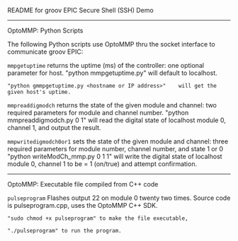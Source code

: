 README for groov EPIC Secure Shell (SSH) Demo

------------

OptoMMP: Python Scripts

The following Python scripts use OptoMMP thru the socket interface to communicate groov EPIC:

`mmpgetuptime` returns the uptime (ms) of the controller: one optional parameter for host.
    "python mmpgetuptime.py"    will default to localhost.

    "python gmmpgetuptime.py <hostname or IP address>"    will get the given host's uptime.


`mmpreaddigmodch` returns the state of the given module and channel: two required parameters for module and channel number.
    "python mmpreaddigmodch.py 0 1"    will read the digital state of localhost module 0, channel 1, and output the result.

`mmpwritedigmodch0or1` sets the state of the given module and channel: three required parameters for module number, channel number, and state 1 or 0
    "python writeModCh_mmp.py 0 1 1"    will write the digital state of localhost module 0, channel 1 to be = 1 (on/true) and attempt confirmation.


--------

OptoMMP: Executable file compiled from C++ code

`pulseprogram` Flashes output 22 on module 0 twenty two times. Source code is pulseprogram.cpp, uses the OptoMMP C++ SDK.

    "sudo chmod +x pulseprogram" to make the file executable,

    "./pulseprogram" to run the program.